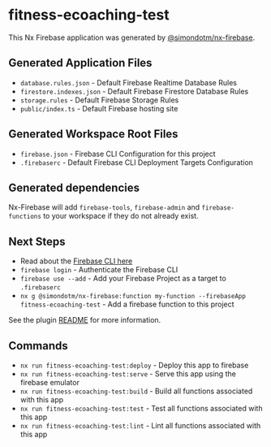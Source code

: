 # fitness-ecoaching-test

This Nx Firebase application was generated by [@simondotm/nx-firebase](https://github.com/simondotm/nx-firebase).

## Generated Application Files

* `database.rules.json` - Default Firebase Realtime Database Rules
* `firestore.indexes.json` - Default Firebase Firestore Database Rules
* `storage.rules` - Default Firebase Storage Rules
* `public/index.ts` - Default Firebase hosting site

## Generated Workspace Root Files

* `firebase.json` - Firebase CLI Configuration for this project
* `.firebaserc` - Default Firebase CLI Deployment Targets Configuration

## Generated dependencies

Nx-Firebase will add `firebase-tools`, `firebase-admin` and `firebase-functions` to your workspace if they do not already exist.

## Next Steps

* Read about the [Firebase CLI here](https://firebase.google.com/docs/cli)
* `firebase login` - Authenticate the Firebase CLI
* `firebase use --add` - Add your Firebase Project as a target to `.firebaserc`
* `nx g @simondotm/nx-firebase:function my-function --firebaseApp fitness-ecoaching-test` - Add a firebase function to this project

See the plugin [README](https://github.com/simondotm/nx-firebase/blob/main/README.md) for more information.

## Commands

* `nx run fitness-ecoaching-test:deploy` - Deploy this app to firebase
* `nx run fitness-ecoaching-test:serve` - Serve this app using the firebase emulator
* `nx run fitness-ecoaching-test:build` - Build all functions associated with this app
* `nx run fitness-ecoaching-test:test` - Test all functions associated with this app
* `nx run fitness-ecoaching-test:lint` - Lint all functions associated with this app



